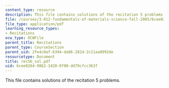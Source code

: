 ```yaml
---
content_type: resource
description: This file contains solutions of the recitation 5 problems.
file: /courses/3-012-fundamentals-of-materials-science-fall-2005/6cee0264986214200f00dd79cfcc363f_rec5b_sol.pdf
file_type: application/pdf
learning_resource_types:
- Recitations
ocw_type: OCWFile
parent_title: Recitations
parent_type: CourseSection
parent_uid: 2fe4c0af-6394-da86-282d-2c11aa8992de
resourcetype: Document
title: rec5b_sol.pdf
uid: 6cee0264-9862-1420-0f00-dd79cfcc363f
---
```

This file contains solutions of the recitation 5 problems.

